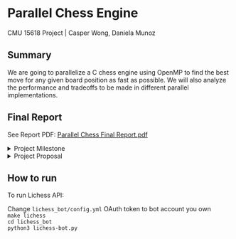 # Parallel Chess Engine
CMU 15618 Project | Casper Wong, Daniela Munoz
## Summary
We are going to parallelize a C chess engine using OpenMP to find the best move for any given board position as fast as possible. We will also analyze the performance and tradeoffs to be made in different parallel implementations.

## Final Report
See Report PDF:
[Parallel Chess Final Report.pdf](https://github.com/CasperWong-jpg/ParallelChess/files/13679638/Parallel.Chess.Final.Report.pdf)

<details>
  <summary>Project Milestone</summary>
  
  ## Updated Schedule
  
  | Dates            | Name       | Submit the proposal and research topic                                                                                  |
  |------------------|------------| ------------------------------------------------------------------------------------------------------------------------|
  | 12/4 - 12/6      | Daniela    | Young Brothers Wait Concept Implementation                                                                              |
  | 12/4 - 12/9      | Casper     | Lazy SMP Implementation (Dani may help since this is more involved than Young Brother Wait Concept)                     |
  | 12/10 - 12/12    | Daniela    | Creating graphs to show changes in number of nodes visited and speedup based on number of processors and implementation |
  | 12/10 - 12/12    | Casper     | Estimate ELO of the chess engine or another method (ie. increase in depth parallelized engine can think)                |
  | 12/2 - 12/4      | Both       | Complete final report                                                                                                   |

  ## Milestone report
  At this point, we have completed the sequential and naive parallel implementations of our chess engine. After creating the sequential version and before implementing the naive parallelism, we created a profiling script that would allow us to ensure that the engine is in fact picking the best move. We do this by taking 16 different chess boards from various openings, middlegames, and endgames, and ensuring that the move the engine picks for that board is optimal. We also track the time it takes to pick a move and how many nodes are visited. This allows us to better understand the tradeoffs of our parallel programs.

For the naive parallel implementation, we simply parallelize the outermost loop in the function that picks the best move. The workers share the work of looping through every possible move to evaluate a score based on the mini-max function going through future states of that board. We do not parallelize the mini-max function in further depth yet. 

So far, we have seen the following improvements (time table on the left, speedup table on the right):
  <img width="382" alt="Screenshot 2023-12-03 at 4 06 32 PM" src="https://github.com/CasperWong-jpg/ParallelChess/assets/58316207/9dbe51fc-b3ee-410c-9be6-47d54a628d26">
<img width="387" alt="Screenshot 2023-12-03 at 4 06 56 PM" src="https://github.com/CasperWong-jpg/ParallelChess/assets/58316207/77e813c0-25e4-453b-8eaf-80a94b0fd404">


  Average speedups
  1core(s)    1.000000
  2core(s)    1.882944
  4core(s)    3.151937
  8core(s)    4.263526
  
  We believe that we are well on track to complete the deliverables stated in our proposal. We are already seeing an average of a little over 2x speedup with 4 processors on the naive implementation, which is on par with others’ work and was part of our “hope to achieve” section. However, we can see that the speedup does not scale well as we further increase core count to 8 and more cores, which we hope to focus on.
  
  We plan on completing 1-2 more involved parallelized implementations of our engine to see if we can increase the speedup at all and better understand some trade offs of different methods. Specifically, we are looking to implement Young Brother’s Wait Concept and Lazy SMP, but there is a chance that we will not successfully complete both since they are rather involved.
  
  Also, we have not yet found the ELO of our implementation, but still hope to estimate this by putting our engine against others with differing ratings and documenting how often it wins. 
  
  During the poster session, we will have a demo that shows our engine playing against others of different ratings and allow people to play against our engine as well. We may also include graphs if we find interesting results between the different parallel versions or by using different numbers of processors.


  
</details>

<details>
  <summary>Project Proposal</summary>
  
  ## Background
  It is estimated there are between 10^111 and 10^123 chess board positions, including illegal moves. Without illegal moves, this number drops to 10^40. This is still quite a large number, so it is not possible for a chess engine to analyze all possible positions. For example, Stockfish 8, one of the most advanced chess engines, is only able to think up to 22 moves ahead in 1 second, and it takes exponentially longer to think another move ahead. Given that a typical chess game is 10 or 30 minutes, we cannot afford to spend more than seconds to think about each move.
  
  Typically, chess engines are implemented using Minimax, a tree algorithm where new board positions are generated by making different moves. We can generate positions up to a certain depth of moves and use different heuristics to give each move an estimated score to then choose the best one. 
  
  Generating all possible moves and determining which is the best one takes a long time sequentially. So, there is a lot of potential for parallelism as the simulations for each move are independent of each other. 
  
  ## The Challenge
  Alpha-beta pruning is commonly used to make Minimax significantly faster, where large portions of the game tree can be avoided if a better move has already been found. 
  
  We plan on using alpha-beta pruning to optimize this algorithm, however this introduces a lot of workload imbalance. Each time a branch is cut and the algorithm decides to no longer consider any of its descendents, that process will idle while waiting for the other threads to complete creating their game tree. So, we need to find a way to balance and share workloads such that threads do not idle unnecessarily. 
  
  Another challenge we see ourselves facing is the communication between threads. Each turn, the Chess engine is considering over a million possible moves (thinking 5 moves ahead). We need to ensure that we do not perform redundant computations between threads, and that each thread is able to communicate with one another about the best move they can achieve. 
  
  ## Resources
  One of the group partners has previously built a chess engine in Python and is attempting to port it to C. If we are unable to do so while staying on schedule, we plan on using an existing chess engine built in C, such as TSCP or Ethereal. 
  
  We will be using this [Master’s paper](https://www.duo.uio.no/bitstream/handle/10852/53769/master.pdf) as a reference and benchmark for our own program. 
  
  We also plan on using the Lichess API to create the live demo and get ELO rankings for our versions. 
  
  ## Goals and Deliverables
  ### Plan to Achieve
  In the research paper that we studied, Østensen was been able to achieve about a 2x speedup with 4 processors, so we also plan to achieve at least a 2x speedup with up to 8 processors. We hope that this enables our Chess Engine to think one further move ahead without a significant time increase.
  
  We also plan on profiling and generating graphs with useful information about the tradeoffs between the number of processors, implementation method (ie. scheduling type), and speedup. 
  
  ### Hope to Achieve
  We hope to achieve a 2x speedup or greater on 4 processors to be on par with others’ work. We also hope to increase the ELO by 100-200 from the sequential to the parallel version.
  
  ### Showcase
  We plan on developing a live demo by hooking it up to the Lichess bot API for people to play against! This can also be used to evaluate the final ELO of the chess engine. 
  
  ## Platform Choice
  We will be using C as our programming language since many of the leading Chess engines are created in this language. We plan on using OpenMP because it allows us to split up work among cores easily using the fork-join model. 
  
  Finally, we will be running this program on regular laptops, such as Macbook Pro with 8 cores or the GHC computers, since we would like to host the Chess Engine locally. 
  
  ## Schedule
  | Week 1 11/12 - 11/18 | Submit the proposal and research topic                                                                       |
  |----------------------|--------------------------------------------------------------------------------------------------------------|
  | Week 2 11/19 - 11/25 | Build sequential implementation Perform timing and performance profiling                                     |
  | Week 3 11/26 - 12/2  | Develop a naive parallel implementation, Complete and submit milestone report                                |
  | Week 4 12/3 - 12/9   | Optimize parallel implementations – explore various OpenMP methods  Perform timing and performance profiling |
  | Week 5 12/10 - 12/14 | Complete final parallel implementation, Complete and submit the final report                                 |
</details>

## How to run
To run Lichess API:

Change `lichess_bot/config.yml` OAuth token to bot account you own\
`make lichess` \
`cd lichess_bot` \
`python3 lichess-bot.py`
